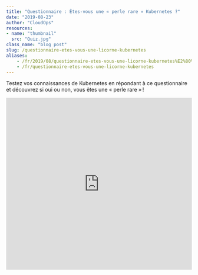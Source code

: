 ```yaml
---
title: "Questionnaire : Êtes-vous une « perle rare » Kubernetes ?"
date: "2019-08-23"
author: "CloudOps"
resources:
- name: "thumbnail"
  src: "Quiz.jpg"
class_name: "blog post"
slug: /questionnaire-etes-vous-une-licorne-kubernetes
aliases:
    - /fr/2019/08/questionnaire-etes-vous-une-licorne-kubernetes%E2%80%89/
    - /fr/questionnaire-etes-vous-une-licorne-kubernetes
---
```


<p>Testez vos connaissances de Kubernetes en répondant à ce questionnaire et découvrez si oui ou non, vous êtes une «&nbsp;perle rare&nbsp;» !</p>

<div class="smcx-widget smcx-embed smcx-show smcx-widget-dark"><div class="smcx-iframe-container" style="max-width: 700px; height: 465px;"><iframe width="100%" height="100%" frameborder="0" allowtransparency="true" src="https://www.surveymonkey.com/r/PBKW7GH?embedded=1"></iframe></div></div>
